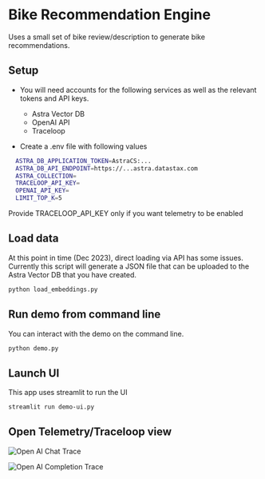 # Bike Recommendation Engine
Uses a small set of bike review/description to generate bike recommendations.

## Setup
- You will need accounts for the following services as well as the relevant tokens and API keys.
  - Astra Vector DB
  - OpenAI API
  - Traceloop

- Create a .env file with following values
```sh
  ASTRA_DB_APPLICATION_TOKEN=AstraCS:...
  ASTRA_DB_API_ENDPOINT=https://...astra.datastax.com
  ASTRA_COLLECTION=
  TRACELOOP_API_KEY=
  OPENAI_API_KEY=
  LIMIT_TOP_K=5
```
Provide TRACELOOP_API_KEY only if you want telemetry to be enabled

## Load data
At this point in time (Dec 2023), direct loading via API has some issues.
Currently this script will generate a JSON file that can be uploaded to the Astra Vector DB that you have created.

```sh
python load_embeddings.py
```
## Run demo from command line
You can interact with the demo on the command line.
```sh
python demo.py
```
## Launch UI
This app uses streamlit to run the UI
```sh
streamlit run demo-ui.py
```
## Open Telemetry/Traceloop view
![Open AI Chat Trace](https://github.com/mangatrai/vector-db-examples/assets/13439074/78ac563e-1187-4baf-b64c-0d7b45a2fe95)

![Open AI Completion Trace](https://github.com/mangatrai/vector-db-examples/assets/13439074/f1b85aa0-46a9-4ccb-856e-9fb0aa1c3537)